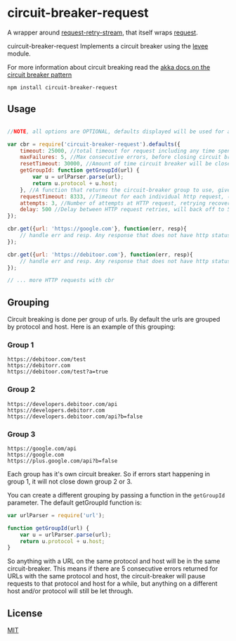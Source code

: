 # circuit-breaker-request

A wrapper around [request-retry-stream](https://github.com/debitoor/request-retry-stream#readme), that itself wraps
 [request](https://github.com/request/request#readme).

 cuircuit-breaker-request Implements a circuit breaker using the
 [levee](https://github.com/krakenjs/levee#readme) module.

 For more information about circuit breaking read the
 [akka docs on the circuit breaker pattern](http://doc.akka.io/docs/akka/snapshot/common/circuitbreaker.html)

	npm install circuit-breaker-request

## Usage

```javascript

//NOTE, all options are OPTIONAL, defaults displayed will be used for anything you don't specify

var cbr = require('circuit-breaker-request').defaults({
	timeout: 25000, //total timeout for request including any time spend on retries (default: 25000)
	maxFailures: 5, //Max consecutive errors, before closing circuit breaker (default: 5)
	resetTimeout: 30000, //Amount of time circuit breaker will be closed on consecutive errors (default: 30000)
	getGroupId: function getGroupId(url) {
    	var u = urlParser.parse(url);
        return u.protocol + u.host;
    }, //A function that returns the circuit-breaker group to use, given an URL. (default displayed)
	requestTimeout: 8333, //Timeout for each individual http request, (default: Math.floor(timeout/attempts))
	attempts: 3, //Number of attempts at HTTP request, retrying recoverable errors (default: 3)
	delay: 500 //Delay between HTTP request retries, will back off to 500, 1000, 1500 (default: 500)
});

cbr.get({url: 'https://google.com'}, function(err, resp){
	// handle err and resp. Any response that does not have http status code 2XX is an error here
});

cbr.get({url: 'https://debitoor.com'}, function(err, resp){
	// handle err and resp. Any response that does not have http status code 2XX is an error here
});

// ... more HTTP requests with cbr

```

## Grouping

Circuit breaking is done per group of urls. By default the urls are grouped by protocol and host.
Here is an example of this grouping:

### Group 1
	https://debitoor.com/test
	https://debitorr.com
	https://debitoor.com/test?a=true

### Group 2
	https://developers.debitoor.com/api
	https://developers.debitorr.com
	https://developers.debitoor.com/api?b=false

### Group 3
	https://google.com/api
	https://google.com
	https://plus.google.com/api?b=false

Each group has it's own circuit breaker. So if errors start happening in group 1, it will not close down group 2 or 3.

You can create a different grouping by passing a function in the `getGroupId` parameter. The default getGroupId function
is:

```js
var urlParser = require('url');

function getGroupId(url) {
    var u = urlParser.parse(url);
    return u.protocol + u.host;
}
```

So anything with a URL on the same protocol and host will be in the same circuit-breaker. This means if there are 5
consecutive errors returned for URLs with the same protocol and host, the circuit-breaker will pause requests to that
protocol and host for a while, but anything on a different host and/or protocol will still be let through.

## License

[MIT](http://opensource.org/licenses/MIT)
